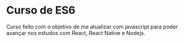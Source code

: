 # Curso de ES6

Curso feito com o objetivo de me atualizar com javascript para poder avançar nos estudos com React, React Native e Nodejs.